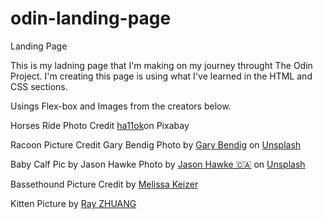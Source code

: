 # odin-landing-page
Landing Page

This is my ladning page that I'm making on my journey throught The Odin Project. I'm creating this page is using what I've learned in the HTML and CSS sections.

Usings Flex-box and Images from the creators below.

Horses Ride Photo Credit <a href="https://pixabay.com/photos/horses-ride-sunset-sun-rider-6002720/">ha11ok</a>on Pixabay

Racoon Picture Credit Gary Bendig
Photo by <a href="https://unsplash.com/@kris_ricepees?utm_source=unsplash&utm_medium=referral&utm_content=creditCopyText">Gary Bendig</a> on <a href="https://unsplash.com/photos/6GMq7AGxNbE?utm_source=unsplash&utm_medium=referral&utm_content=creditCopyText">Unsplash</a>
  
  Baby Calf Pic by Jason Hawke
  Photo by <a href="https://unsplash.com/@jfhawke?utm_source=unsplash&utm_medium=referral&utm_content=creditCopyText">Jason Hawke 🇨🇦</a> on <a href="https://unsplash.com/photos/mh2PQteZm-4?utm_source=unsplash&utm_medium=referral&utm_content=creditCopyText">Unsplash</a>

  Bassethound Picture Credit by <a href="https://unsplash.com/photos/Xys6-bXLKeE">Melissa Keizer</a>

  Kitten Picture by <a href="https://unsplash.com/photos/lMCXCV1bPQU">Ray ZHUANG</a>
  
  
